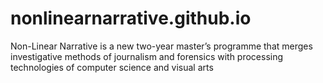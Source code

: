 # nonlinearnarrative.github.io
Non-Linear Narrative is a new two-year master’s programme that merges investigative methods of journalism and forensics with processing technologies of computer science and visual arts
